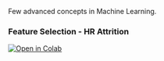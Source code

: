 Few advanced concepts in Machine Learning.

### Feature Selection - HR Attrition

[![Open in Colab](https://colab.research.google.com/assets/colab-badge.svg)](https://colab.research.google.com/github/manaranjanp/IIMBClasses/blob/main/advanced/HR_Attrition_Feature_Selection_1_0.ipynb)
